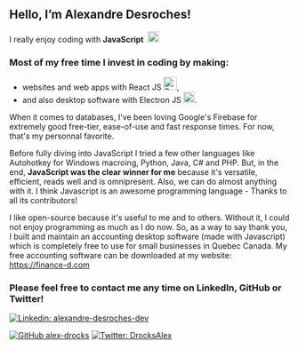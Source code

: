 ## Hello, I’m Alexandre Desroches!

I really enjoy coding with **JavaScript**&nbsp;&nbsp;<img src="https://upload.wikimedia.org/wikipedia/commons/6/6a/JavaScript-logo.png" alt="Javascript Logo" width="20" height="20"/>


### Most of my free time I invest in coding by making:
* websites and web apps with React JS&nbsp;<img src="https://upload.wikimedia.org/wikipedia/commons/a/a7/React-icon.svg" alt="React JS Logo" width="24" height="24"/>, 
* and also desktop software with Electron JS&nbsp;<img src="https://upload.wikimedia.org/wikipedia/commons/9/91/Electron_Software_Framework_Logo.svg" width="20" height="20"/>.

When it comes to databases, I've been loving Google's Firebase for extremely good free-tier, ease-of-use and fast response times. For now, that's my personnal favorite.

Before fully diving into JavaScript I tried a few other languages like Autohotkey for Windows macroing, Python, Java, C# and PHP.
But, in the end, **JavaScript was the clear winner for me** because it's versatile, efficient, reads well and is omnipresent.
Also, we can do almost anything with it. I think Javascript is an awesome programming language - Thanks to all its contributors!

I like open-source because it's useful to me and to others. Without it, I could not enjoy programming as much as I do now. 
So, as a way to say thank you, I built and maintain an accounting desktop software (made with Javascript) which is completely free to use for small businesses in Quebec Canada. My free accounting software can be downloaded at my website: https://finance-d.com


### Please feel free to contact me any time on **LinkedIn**, **GitHub** or **Twitter**!

[![Linkedin: alexandre-desroches-dev](https://img.shields.io/badge/LinkedIn-Alexandre%20Desroches-blue?style=flat-square&logo=Linkedin&logoColor=white&link=https://www.linkedin.com/in/alexandre-desroches-dev/)](https://www.linkedin.com/in/alexandre-desroches-dev/)

[![GitHub alex-drocks](https://img.shields.io/github/followers/alex-drocks?label=follow&style=social)](https://github.com/alex-drocks)
[![Twitter: DrocksAlex](https://img.shields.io/twitter/follow/DrocksAlex?style=social)](https://twitter.com/DrocksAlex)
